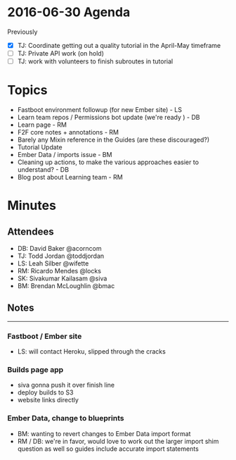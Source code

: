 # 2016-06-30 Agenda

Previously

- [x] TJ: Coordinate getting out a quality tutorial in the April-May timeframe
- [ ] TJ: Private API work (on hold)
- [ ] TJ: work with volunteers to finish subroutes in tutorial
 
# Topics

- Fastboot environment followup (for new Ember site) - LS
- Learn team repos / Permissions bot update (we're ready ) - DB
- Learn page - RM
- F2F core notes + annotations - RM
- Barely any Mixin reference in the Guides (are these discouraged?)
- Tutorial Update
- Ember Data / imports issue - BM
- Cleaning up actions, to make the various approaches easier to understand? - DB
- Blog post about Learning team - RM
 
# Minutes

## Attendees

- DB: David Baker @acorncom
- TJ: Todd Jordan @toddjordan
- LS: Leah Silber @wifette
- RM: Ricardo Mendes @locks
- SK: Sivakumar Kailasam @siva
- BM: Brendan McLoughlin @bmac
 
## Notes

---

### Fastboot / Ember site

- LS: will contact Heroku, slipped through the cracks
 
### Builds page app

- siva gonna push it over finish line
- deploy builds to S3
- website links directly
 
### Ember Data, change to blueprints

- BM: wanting to revert changes to Ember Data import format
- RM / DB: we're in favor, would love to work out the larger import shim question as well so guides include accurate import statements
 
